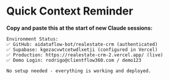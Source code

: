 # Quick Context Reminder

**Copy and paste this at the start of new Claude sessions:**

```
Environment Status:
✅ GitHub: aidataflow-bot/realestate-crm (authenticated)
✅ Supabase: kgezacvwtcetwdlxetji (configured in Vercel)  
✅ Production: https://realestate-crm-2.vercel.app/ (live)
✅ Demo Login: rodrigo@clientflow360.com / demo123

No setup needed - everything is working and deployed.
```